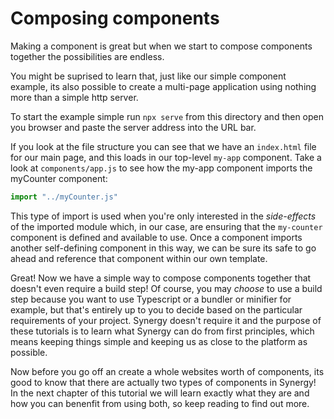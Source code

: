 # Composing components

Making a component is great but when we start to compose components together the possibilities are endless.

You might be suprised to learn that, just like our simple component example, its also possible to create a multi-page application using nothing more than a simple http server.

To start the example simple run `npx serve` from this directory and then open you browser and paste the server address into the URL bar.

If you look at the file structure you can see that we have an `index.html` file for our main page, and this loads in our top-level `my-app` component. Take a look at `components/app.js` to see how the my-app component imports the myCounter component:

```js
import "../myCounter.js"
```

This type of import is used when you're only interested in the _side-effects_ of the imported module which, in our case, are ensuring that the `my-counter` component is defined and available to use. Once a component imports another self-defining component in this way, we can be sure its safe to go ahead and reference that component within our own template.

Great! Now we have a simple way to compose components together that doesn't even require a build step! Of course, you may _choose_ to use a build step because you want to use Typescript or a bundler or minifier for example, but that's entirely up to you to decide based on the particular requirements of your project. Synergy doesn't require it and the purpose of these tutorials is to learn what Synergy can do from first principles, which means keeping things simple and keeping us as close to the platform as possible.

Now before you go off an create a whole websites worth of components, its good to know that there are actually two types of components in Synergy! In the next chapter of this tutorial we will learn exactly what they are and how you can benenfit from using both, so keep reading to find out more.
